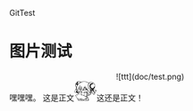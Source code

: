 ﻿GitTest
# 图片测试  
<div align=center>
![ttt](doc/test.png)
</div>
嘿嘿嘿。
这是正文<img src="doc/emoji/01.png" height="8%" width="8%"></img>这还是正文！
